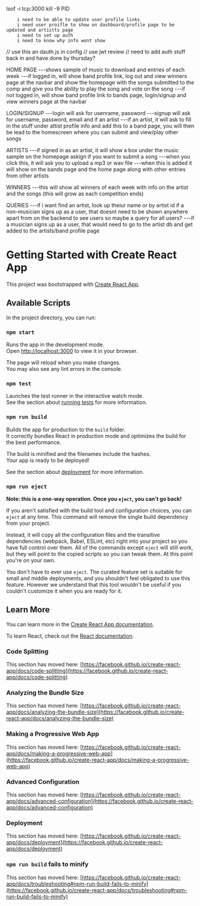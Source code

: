 lsof -i tcp:3000
kill -9 PID

        i need to be able to update user profile links
        i need user proifle to show on dashboard/profile page to be updated and artistts page 
        i need to set up auth 
        i need to know why info wont show

// use this an dauth.js in config
// use jwt review
// need to add auth stuff back in  and have done by thursday?

HOME PAGE 
---shows sample of music to download and entries of each week
---if logged in, will show band profile link, log out and view winners page at the navbar and show the homepage with the songs submitted to the comp and give you the ability to play the song and vote on the song
---if not logged in, will show band profile link to bands page, login/signup and view winners page at the navbar

LOGIN/SIGNUP
---login will ask for usenrame, password
---signup will ask for username, password, email and if an artist
---if an artist, it will ask to fill in the stuff under attist profile info and add this to a band page, you will then be lead to the homescreen where you can submit and view/play other songs

ARTISTS
---if signed in as an artist, it will show a box under the music sample on the homepage askign if you want to submit a song
---when you click this, it will ask you to upload a mp3 or wav file
---when this is added it will show on the bands page and the home page along with other entries from other artists

WINNERS
---this will show all winners of each week with info on the artist and the songs
 (this will grow as each competition ends)

QUERIES
---if i want find an artist, look up theiur name or by artist id 
if a non-musician signs up as a user, that doesnt need to be shown anywhere apart from on the backend  to see users so maybe a query for all users?
---if a musician signs up as a user, that would need to go to the artist db and get added to the artists/band profile page








# Getting Started with Create React App

This project was bootstrapped with [Create React App](https://github.com/facebook/create-react-app).

## Available Scripts

In the project directory, you can run:

### `npm start`

Runs the app in the development mode.\
Open [http://localhost:3000](http://localhost:3000) to view it in your browser.

The page will reload when you make changes.\
You may also see any lint errors in the console.

### `npm test`

Launches the test runner in the interactive watch mode.\
See the section about [running tests](https://facebook.github.io/create-react-app/docs/running-tests) for more information.

### `npm run build`

Builds the app for production to the `build` folder.\
It correctly bundles React in production mode and optimizes the build for the best performance.

The build is minified and the filenames include the hashes.\
Your app is ready to be deployed!

See the section about [deployment](https://facebook.github.io/create-react-app/docs/deployment) for more information.

### `npm run eject`

**Note: this is a one-way operation. Once you `eject`, you can't go back!**

If you aren't satisfied with the build tool and configuration choices, you can `eject` at any time. This command will remove the single build dependency from your project.

Instead, it will copy all the configuration files and the transitive dependencies (webpack, Babel, ESLint, etc) right into your project so you have full control over them. All of the commands except `eject` will still work, but they will point to the copied scripts so you can tweak them. At this point you're on your own.

You don't have to ever use `eject`. The curated feature set is suitable for small and middle deployments, and you shouldn't feel obligated to use this feature. However we understand that this tool wouldn't be useful if you couldn't customize it when you are ready for it.

## Learn More

You can learn more in the [Create React App documentation](https://facebook.github.io/create-react-app/docs/getting-started).

To learn React, check out the [React documentation](https://reactjs.org/).

### Code Splitting

This section has moved here: [https://facebook.github.io/create-react-app/docs/code-splitting](https://facebook.github.io/create-react-app/docs/code-splitting)

### Analyzing the Bundle Size

This section has moved here: [https://facebook.github.io/create-react-app/docs/analyzing-the-bundle-size](https://facebook.github.io/create-react-app/docs/analyzing-the-bundle-size)

### Making a Progressive Web App

This section has moved here: [https://facebook.github.io/create-react-app/docs/making-a-progressive-web-app](https://facebook.github.io/create-react-app/docs/making-a-progressive-web-app)

### Advanced Configuration

This section has moved here: [https://facebook.github.io/create-react-app/docs/advanced-configuration](https://facebook.github.io/create-react-app/docs/advanced-configuration)

### Deployment

This section has moved here: [https://facebook.github.io/create-react-app/docs/deployment](https://facebook.github.io/create-react-app/docs/deployment)

### `npm run build` fails to minify

This section has moved here: [https://facebook.github.io/create-react-app/docs/troubleshooting#npm-run-build-fails-to-minify](https://facebook.github.io/create-react-app/docs/troubleshooting#npm-run-build-fails-to-minify)
